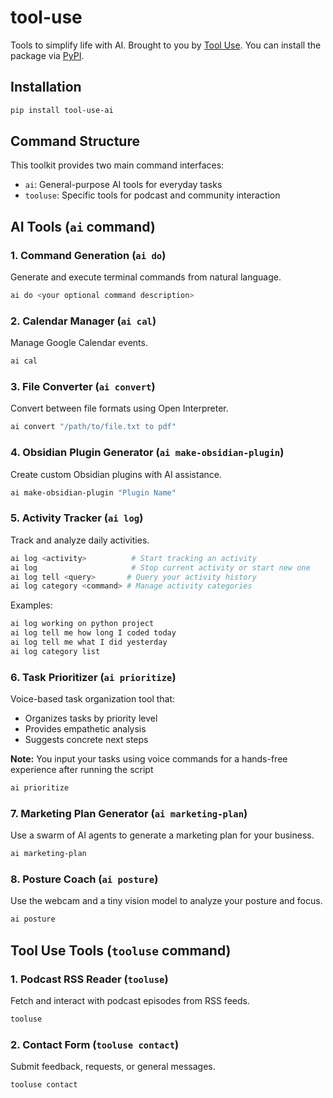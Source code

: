 # tool-use

Tools to simplify life with AI. Brought to you by [Tool Use](https://www.youtube.com/@ToolUseAI).
You can install the package via [PyPI](https://pypi.org/project/tool-use-ai/).

## Installation

```bash
pip install tool-use-ai
```

## Command Structure

This toolkit provides two main command interfaces:

- `ai`: General-purpose AI tools for everyday tasks
- `tooluse`: Specific tools for podcast and community interaction

## AI Tools (`ai` command)

### 1. Command Generation (`ai do`)

Generate and execute terminal commands from natural language.

```bash
ai do <your optional command description>
```

### 2. Calendar Manager (`ai cal`)

Manage Google Calendar events.

```bash
ai cal
```

### 3. File Converter (`ai convert`)

Convert between file formats using Open Interpreter.

```bash
ai convert "/path/to/file.txt to pdf"
```

### 4. Obsidian Plugin Generator (`ai make-obsidian-plugin`)

Create custom Obsidian plugins with AI assistance.

```bash
ai make-obsidian-plugin "Plugin Name"
```

### 5. Activity Tracker (`ai log`)

Track and analyze daily activities.

```bash
ai log <activity>          # Start tracking an activity
ai log                     # Stop current activity or start new one
ai log tell <query>       # Query your activity history
ai log category <command> # Manage activity categories
```

Examples:

```bash
ai log working on python project
ai log tell me how long I coded today
ai log tell me what I did yesterday
ai log category list
```

### 6. Task Prioritizer (`ai prioritize`)

Voice-based task organization tool that:

- Organizes tasks by priority level
- Provides empathetic analysis
- Suggests concrete next steps

**Note:** You input your tasks using voice commands for a hands-free experience after running the script

```bash
ai prioritize
```

### 7. Marketing Plan Generator (`ai marketing-plan`)

Use a swarm of AI agents to generate a marketing plan for your business.

```bash
ai marketing-plan
```

### 8. Posture Coach (`ai posture`)

Use the webcam and a tiny vision model to analyze your posture and focus.

```bash
ai posture
```

## Tool Use Tools (`tooluse` command)

### 1. Podcast RSS Reader (`tooluse`)

Fetch and interact with podcast episodes from RSS feeds.

```bash
tooluse
```

### 2. Contact Form (`tooluse contact`)

Submit feedback, requests, or general messages.

```bash
tooluse contact
```
